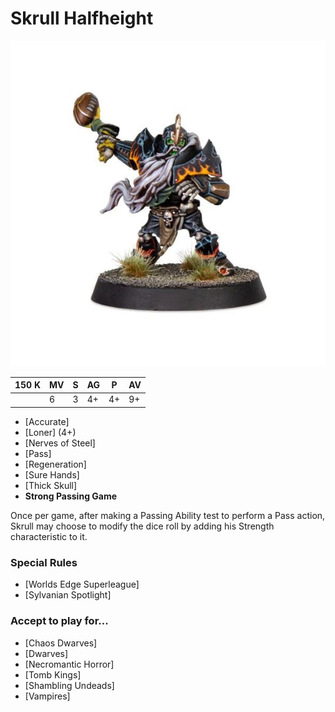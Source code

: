 # Skrull Halfheight

![](../media/starplayers/BBSkrullHalfheightLead.jpg)

| 150 K  | MV | S | AG | P | AV |
| --- | --- | --- | --- | --- | --- |
| | 6 | 3 | 4+ | 4+ | 9+ |

* [Accurate]
* [Loner] (4+)
* [Nerves of Steel]
* [Pass]
* [Regeneration]
* [Sure Hands]
* [Thick Skull]
* **Strong Passing Game**

Once per game, after making a Passing Ability test to perform a Pass action, Skrull may choose to modify the dice roll by adding his Strength characteristic to it.


### Special Rules
* [Worlds Edge Superleague]
* [Sylvanian Spotlight]

### Accept to play for...
* [Chaos Dwarves]
* [Dwarves]
* [Necromantic Horror]
* [Tomb Kings]
* [Shambling Undeads]
* [Vampires]
